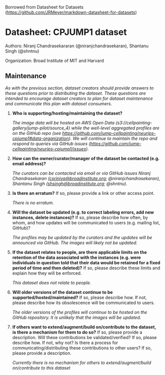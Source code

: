 Borrowed from Datasheet for Datasets (https://github.com/JRMeyer/markdown-datasheet-for-datasets)

# Datasheet: CPJUMP1 dataset

Authors: Niranj Chandrasekararan (@niranjchandrasekaran), Shantanu Singh (@shntnu)

Organization: Broad Institute of MIT and Harvard

## Maintenance

*As with the previous section, dataset creators should provide answers to these questions prior to distributing the dataset. These questions are intended to encourage dataset creators to plan for dataset maintenance and communicate this plan with dataset consumers.*

1. **Who is supporting/hosting/maintaining the dataset?**

	*The image data will be hosted on AWS Open Data (s3://cellpainting-gallery/jump-pilot/source_4) while the well-level aggregated profiles are on the GitHub repo (see https://github.com/jump-cellpainting/neurips-cpjump1#data-organization). We will continue to maintain the repo and respond to queries via GitHub issues (https://github.com/jump-cellpainting/neurips-cpjump1/issues).*

2. **How can the owner/curator/manager of the dataset be contacted (e.g. email address)?**

	*The curators can be contacted via email or via GitHub issues Niranj Chandrasekaran (csriniva@broadinstitute.org; @niranjchandrasekaran), Shantanu Singh (shsingh@broadinstitute.org; @shntnu).*

3. **Is there an erratum?** If so, please provide a link or other access point.

	*There is no erratum.*

4. **Will the dataset be updated (e.g. to correct labeling errors, add new instances, delete instances)?** If so, please describe how often, by whom, and how updates will be communicated to users (e.g. mailing list, GitHub)?

	*The profiles may be updated by the curators and the updates will be announced via GitHub. The images will likely not be updated.*

5. **If the dataset relates to people, are there applicable limits on the retention of the data associated with the instances (e.g. were individuals in question told that their data would be retained for a fixed period of time and then deleted)?** If so, please describe these limits and explain how they will be enforced.

	*This dataset does not relate to people.*

6. **Will older versions of the dataset continue to be supported/hosted/maintained?** If so, please describe how. If not, please describe how its obsolescence will be communicated to users.

	*The older versions of the profiles will continue to be hosted on the GitHub repository. It is unlikely that the images will be updated.*

7. **If others want to extend/augment/build on/contribute to the dataset, is there a mechanism for them to do so?** If so, please provide a description. Will these contributions be validated/verified? If so, please describe how. If not, why not? Is there a process for communicating/distributing these contributions to other users? If so, please provide a description.

	*Currently there is no mechanism for others to extend/augment/build on/contribute to this dataset*

